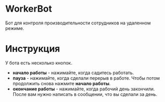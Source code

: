 # WorkerBot

Бот для контроля производительности сотрудников на удаленном режиме.

# Инструкция

У бота есть несколько кнопок.

* **начало работы** - нажимайте, когда садитесь работать.
* **пауза** - нажимайте, когда сделали перерыв в работе. Чтобы потом продолжить снова нажмите **начало работы**.
* **окончание работы** - нажимайте, когда рабочий день закончили. После вам нужно написать в сообщении, что вы сделали за день.
